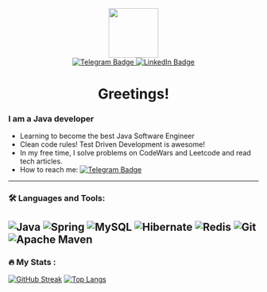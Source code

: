 
<div id="header" align="center">
  
  <img src="https://media.giphy.com/media/M9gbBd9nbDrOTu1Mqx/giphy.gif" width="100"/>
 
</div>

<div id="badges" align="center">
  <a href="https://t.me/Fedor_Krushov">
    <img src="https://img.shields.io/badge/Telegram-blue?style=for-the-badge&logo=telegram&logoColor=white" alt="Telegram Badge"/>
<!--     <img src="https://img.shields.io/badge/Gmail-gray?style=for-the-badge&logo=Gmail&logoColor=red" alt="Gmail Badge"/> -->
  <a href="https://www.linkedin.com/in/fedor-krushov/">
    <img src="https://img.shields.io/badge/LinkedIn-blue?style=for-the-badge&logo=linkedin&logoColor=white" alt="LinkedIn Badge"/>
  </a>
    

</div>

<div id="counter" align="center">
  <img src="https://komarev.com/ghpvc/?username=fedeyak&style=flat-square&color=red" alt=""/>
</div>

<h1 id="header" align="center">
  Greetings!
</h1>

<h3 id="header">
 I am a Java developer
</h3>

- Learning to become the best Java Software Engineer
- Clean code rules! Test Driven Development is awesome!
- In my free time, I solve problems on CodeWars and Leetcode and read tech articles.
- How to reach me: [![Telegram Badge](https://img.shields.io/badge/-Fedor_Krushov-blue?style=flat&logo=Telegram&logoColor=white)](https://t.me/Fedor_Krushov)
---
### :hammer_and_wrench: Languages and Tools:
![Java](https://img.shields.io/badge/java-black.svg?style=for-the-badge&logo=openjdk&logoColor=white)
![Spring](https://img.shields.io/badge/spring-%236DB33F.svg?style=for-the-badge&logo=spring&logoColor=white)
![MySQL](https://img.shields.io/badge/mysql-4479A1.svg?style=for-the-badge&logo=mysql&logoColor=white)
![Hibernate](https://img.shields.io/badge/Hibernate-59666C?style=for-the-badge&logo=Hibernate&logoColor=white)
![Redis](https://img.shields.io/badge/redis-grey.svg?style=for-the-badge&logo=redis&logoColor=white)
![Git](https://img.shields.io/badge/git-%23F05033.svg?style=for-the-badge&logo=git&logoColor=white)
![Apache Maven](https://img.shields.io/badge/Apache%20Maven-C71A36?style=for-the-badge&logo=Apache%20Maven&logoColor=white)
---
### :fire: My Stats :

[![GitHub Streak](https://github-readme-streak-stats.herokuapp.com?user=fedeyak&hide_border=true&border_radius=3&date_format=j%20M%5B%20Y%5D)](https://git.io/streak-stats)
[![Top Langs](https://github-readme-stats.vercel.app/api/top-langs/?username=fedeyak)](https://github.com/anuraghazra/github-readme-stats)



